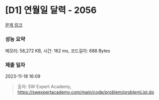 # [D1] 연월일 달력 - 2056 

[문제 링크](https://swexpertacademy.com/main/code/problem/problemDetail.do?contestProbId=AV5QLkdKAz4DFAUq) 

### 성능 요약

메모리: 58,272 KB, 시간: 162 ms, 코드길이: 688 Bytes

### 제출 일자

2023-11-18 16:09



> 출처: SW Expert Academy, https://swexpertacademy.com/main/code/problem/problemList.do
